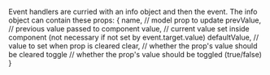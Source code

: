 Event handlers are curried with an info object and then the event.
The info object can contain these props:
{
  name, // model prop to update
  prevValue, // previous value passed to component
  value, // current value set inside component (not necessary if not set by event.target.value)
  defaultValue, // value to set when prop is cleared
  clear, // whether the prop's value should be cleared
  toggle // whether the prop's value should be toggled (true/false)
}
